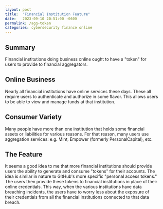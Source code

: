```yaml
---
layout: post
title:  "Financial Institution Feature"
date:   2023-09-10 20:51:00 -0600
permalink: /agg-token
categories: cybersecurity finance online
---
```

## Summary
Financial institutions doing business online ought to have a "token" for users to provide to financial aggregators.

## Online Business
Nearly all financial institutions have online services these days. These all require users to authenticate and authorize in some flavor. This allows users to be able to view and manage funds at that institution.

## Consumer Variety
Many people have more than one institution that holds some financial assets or liabilities for various reasons. For that reason, many users use aggregation services: e.g. Mint, Empower (formerly PersonalCapital), etc.

## The Feature
It seems a good idea to me that more financial institutions should provide users the ability to generate and consume "tokens" for their accounts. The idea is similar in nature to GitHub's more specific "personal access tokens." The users then provide these tokens to financial institutions in place of their online credentials. This way, when the various institutions have data breaching incidents, the users have to worry less about the exposure of their credentials from all the financial institutions connected to that data breach.
